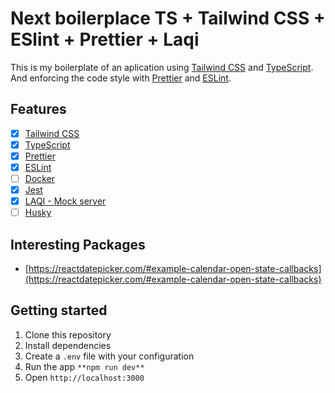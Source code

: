 # Next boilerplace TS + Tailwind CSS + ESlint + Prettier + Laqi

This is my boilerplate of an aplication using [Tailwind CSS](https://tailwindcss.com/) and [TypeScript](https://www.typescriptlang.org/). And enforcing the code style with [Prettier](https://prettier.io/) and [ESLint](https://eslint.org/).


## Features

  - [x] [Tailwind CSS](https://tailwindcss.com/)
  - [x] [TypeScript](https://www.typescriptlang.org/)
  - [x] [Prettier](https://prettier.io/)
  - [x] [ESLint](https://eslint.org/)
  - [ ] [Docker](https://www.docker.com/)
  - [x] [Jest](https://facebook.github.io/jest/)
  - [x] [LAQI - Mock server](https://www.npmjs.com/package/laqi)
  - [ ] [Husky](https://www.npmjs.com/package/husky)

## Interesting Packages

- [https://reactdatepicker.com/#example-calendar-open-state-callbacks](https://reactdatepicker.com/#example-calendar-open-state-callbacks)

## Getting started

  1. Clone this repository
  2. Install dependencies
  3. Create a `.env` file with your configuration
  4. Run the app `**npm run dev**`
  5. Open `http://localhost:3000`

